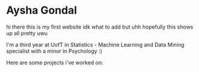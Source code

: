 # Aysha Gondal

hi there this is my first website
idk what to add but uhh
hopefully this shows up all pretty uwu


I'm a third year at UofT in Statistics - Machine Learning and Data Mining specialist with a minor in Psychology :) 

Here are some projects i've worked on: 


